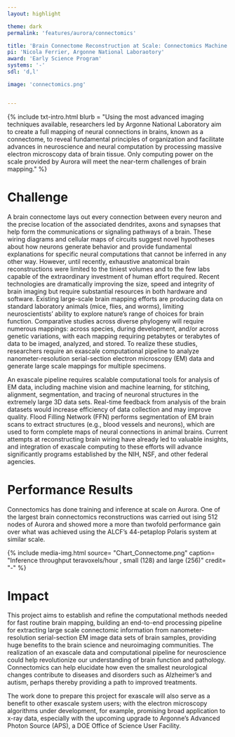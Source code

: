 ```yaml
---
layout: highlight

theme: dark
permalink: 'features/aurora/connectomics'

title: 'Brain Connectome Reconstruction at Scale: Connectomics Machine Learning with Flood-Filling Networks'
pi: 'Nicola Ferrier, Argonne National Laboraotory'
award: 'Early Science Program'
systems: '-'
sdl: 'd,l'

image: 'connectomics.png' 


---
```


{% include txt-intro.html 
    blurb = "Using the most advanced imaging techniques available, researchers led by Argonne National Laboratory aim to create a full mapping of neural connections in brains, known as a connectome, to reveal fundamental principles of organization and facilitate advances in neuroscience and neural computation by processing massive electron microscopy data of brain tissue. Only computing power on the scale provided by Aurora will meet the near-term challenges of brain mapping."
%}



# Challenge

A brain connectome lays out every connection between every neuron and the precise location of the associated dendrites, axons and synapses that help form the communications or signaling pathways of a brain. These wiring diagrams and cellular maps of circuits suggest novel hypotheses about how neurons generate behavior and provide fundamental explanations for specific neural computations that cannot be inferred in any other way. However, until recently, exhaustive anatomical brain reconstructions were limited to the tiniest volumes and to the few labs capable of the extraordinary investment of human effort required. Recent technologies are dramatically improving the size, speed and integrity of brain imaging but require substantial resources in both hardware and software. Existing large-scale brain mapping efforts are producing data on standard laboratory animals (mice, flies, and worms), limiting neuroscientists’ ability to explore nature’s range of choices for brain function. Comparative studies across diverse phylogeny will require numerous mappings: across species, during development, and/or across genetic variations, with each mapping requiring petabytes or terabytes of data to be imaged, analyzed, and stored. To realize these studies, researchers require an exascale computational pipeline to analyze nanometer-resolution serial-section electron microscopy (EM) data and generate large scale mappings for multiple specimens. 

An exascale pipeline requires scalable computational tools for analysis of EM data, including machine vision and machine learning, for stitching, alignment, segmentation, and tracing of neuronal structures in the extremely large 3D data sets. Real-time feedback from analysis of the brain datasets would increase efficiency of data collection and may improve quality. Flood Filling Network (FFN) performs segmentation of EM brain scans to extract structures (e.g., blood vessels and neurons), which are used to form complete maps of neural connections in animal brains. Current attempts at reconstructing brain wiring have already led to valuable insights, and integration of exascale computing to these efforts will advance significantly programs established by the NIH, NSF, and other federal agencies.



# Performance Results
Connectomics has done training and inference at scale on Aurora.  One of the largest brain connectomics reconstructions was carried out ising 512 nodes of Aurora and showed more a more than twofold performance gain over what was achieved using the ALCF’s 44-petaplop Polaris system at similar scale.

{% include media-img.html
   source= "Chart_Connectome.png"
   caption= "Inference throughput teravoxels/hour , small (128) and large (256)"
   credit= "-"
%}

# Impact

This project aims to establish and refine the computational methods needed for fast routine brain mapping, building an end-to-end processing pipeline for extracting large scale connectomic information from nanometer-resolution serial-section EM image data sets of brain samples, providing huge benefits to the brain science and neuroimaging communities. The realization of an exascale data and computational pipeline for neuroscience could help revolutionize our understanding of brain function and pathology. Connectomics can help elucidate how even the smallest neurological changes contribute to diseases and disorders such as Alzheimer’s and autism, perhaps thereby providing a path to improved treatments.

The work done to prepare this project for exascale will also serve as a benefit to other exascale system users; with the electron microscopy algorithms under development, for example, promising broad application to x-ray data, especially with the upcoming upgrade to Argonne’s Advanced Photon Source (APS), a DOE Office of Science User Facility.

